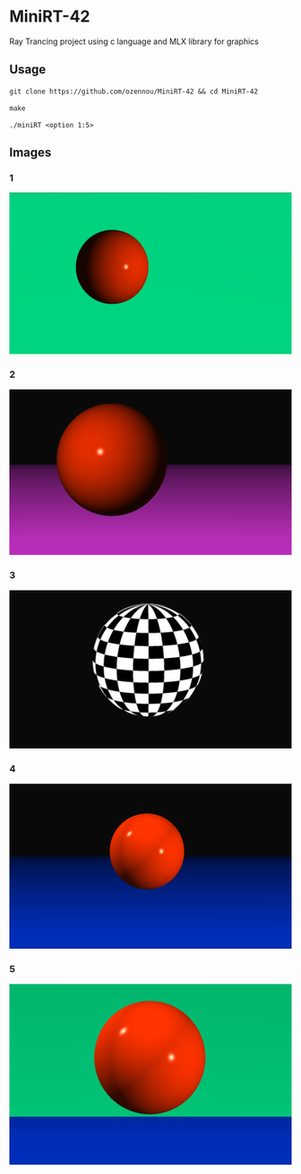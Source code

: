 # MiniRT-42

Ray Trancing project using c language and MLX library for graphics
## Usage
```
git clone https://github.com/ozennou/MiniRT-42 && cd MiniRT-42
```
```
make
```
```
./miniRT <option 1:5>
```

## Images
### 1
![](./imgs/img1.png)
### 2
![](./imgs/img2.png)
### 3
![](./imgs/img3.png)
### 4
![](./imgs/img4.png)
### 5
![](./imgs/img5.png)
